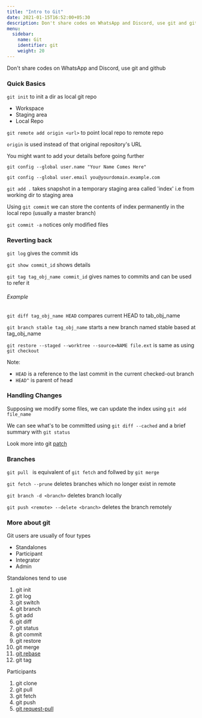 ```yaml
---
title: "Intro to Git"
date: 2021-01-15T16:52:00+05:30
description: Don't share codes on WhatsApp and Discord, use git and github
menu:
  sidebar:
    name: Git
    identifier: git
    weight: 20
---
```


Don't share codes on WhatsApp and Discord, use git and github

### Quick Basics

`git init` to init a dir as local git repo

- Workspace
- Staging area
- Local Repo

`git remote add origin <url>` to point local repo to remote repo

`origin`  is used instead of that original repository's URL

You might want to add your details before going further

`git config --global user.name "Your Name Comes Here"`

`git config --global user.email you@yourdomain.example.com`

`git add .` takes snapshot in a temporary staging area called 'index' i.e from working dir to staging area

Using `git commit` we can store the contents of index permanently in the local repo (usually a master branch)

`git commit -a` notices only modified files

### Reverting back

`git log` gives the commit ids

`git show commit_id` shows details

`git tag tag_obj_name commit_id` gives names to commits and can be used to refer it

###### Example

`git diff tag_obj_name HEAD` compares current HEAD to tab_obj_name

`git branch stable tag_obj_name` starts a new branch named stable based at tag_obj_name

`git restore --staged --worktree --source=NAME file.ext` is same as using `git checkout`

Note:
- `HEAD` is a reference to the last commit in the current checked-out branch
- `HEAD^` is parent of head

### Handling Changes

Supposing we modify some files, we can update the index using `git add file_name`

We can see what's to be committed using `git diff --cached` and a brief summary with `git status`

Look more into git [patch](https://www.geeksforgeeks.org/using-patches-in-git/)

### Branches

`git pull ` is equivalent of `git fetch` and follwed by `git merge`

`git fetch --prune` deletes branches which no longer exist in remote 

`git branch -d <branch>` deletes branch locally

`git push <remote> --delete <branch>` deletes the branch remotely

### More about git

Git users are usually of four types
- Standalones
- Participant
- Integrator
- Admin

Standalones tend to use
1. git init
2. git log
3. git switch
4. git branch
5. git add
6. git diff
7. git status
8. git commit
9. git restore
10. git merge
11. [git rebase](https://git-scm.com/docs/git-rebase)
12. git tag

Participants
1. git clone
2. git pull
3. git fetch
4. git push
5. [git request-pull](https://git-scm.com/docs/git-request-pull)

